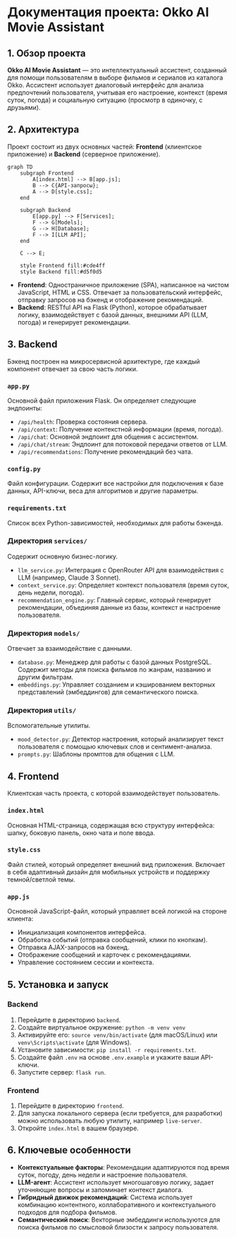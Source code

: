 # Документация проекта: Okko AI Movie Assistant

## 1. Обзор проекта

**Okko AI Movie Assistant** — это интеллектуальный ассистент, созданный для помощи пользователям в выборе фильмов и сериалов из каталога Okko. Ассистент использует диалоговый интерфейс для анализа предпочтений пользователя, учитывая его настроение, контекст (время суток, погода) и социальную ситуацию (просмотр в одиночку, с друзьями).

## 2. Архитектура

Проект состоит из двух основных частей: **Frontend** (клиентское приложение) и **Backend** (серверное приложение).

```mermaid
graph TD
    subgraph Frontend
        A[index.html] --> B[app.js];
        B --> C{API-запросы};
        A --> D[style.css];
    end

    subgraph Backend
        E[app.py] --> F[Services];
        F --> G[Models];
        G --> H[Database];
        F --> I[LLM API];
    end

    C --> E;

    style Frontend fill:#cde4ff
    style Backend fill:#d5f0d5
```

-   **Frontend**: Одностраничное приложение (SPA), написанное на чистом JavaScript, HTML и CSS. Отвечает за пользовательский интерфейс, отправку запросов на бэкенд и отображение рекомендаций.
-   **Backend**: RESTful API на Flask (Python), которое обрабатывает логику, взаимодействует с базой данных, внешними API (LLM, погода) и генерирует рекомендации.

## 3. Backend

Бэкенд построен на микросервисной архитектуре, где каждый компонент отвечает за свою часть логики.

### `app.py`
Основной файл приложения Flask. Он определяет следующие эндпоинты:
-   `/api/health`: Проверка состояния сервера.
-   `/api/context`: Получение контекстной информации (время, погода).
-   `/api/chat`: Основной эндпоинт для общения с ассистентом.
-   `/api/chat/stream`: Эндпоинт для потоковой передачи ответов от LLM.
-   `/api/recommendations`: Получение рекомендаций без чата.

### `config.py`
Файл конфигурации. Содержит все настройки для подключения к базе данных, API-ключи, веса для алгоритмов и другие параметры.

### `requirements.txt`
Список всех Python-зависимостей, необходимых для работы бэкенда.

### Директория `services/`
Содержит основную бизнес-логику.
-   `llm_service.py`: Интеграция с OpenRouter API для взаимодействия с LLM (например, Claude 3 Sonnet).
-   `context_service.py`: Определяет контекст пользователя (время суток, день недели, погода).
-   `recommendation_engine.py`: Главный сервис, который генерирует рекомендации, объединяя данные из базы, контекст и настроение пользователя.

### Директория `models/`
Отвечает за взаимодействие с данными.
-   `database.py`: Менеджер для работы с базой данных PostgreSQL. Содержит методы для поиска фильмов по жанрам, названию и другим фильтрам.
-   `embeddings.py`: Управляет созданием и кэшированием векторных представлений (эмбеддингов) для семантического поиска.

### Директория `utils/`
Вспомогательные утилиты.
-   `mood_detector.py`: Детектор настроения, который анализирует текст пользователя с помощью ключевых слов и сентимент-анализа.
-   `prompts.py`: Шаблоны промптов для общения с LLM.

## 4. Frontend

Клиентская часть проекта, с которой взаимодействует пользователь.

### `index.html`
Основная HTML-страница, содержащая всю структуру интерфейса: шапку, боковую панель, окно чата и поле ввода.

### `style.css`
Файл стилей, который определяет внешний вид приложения. Включает в себя адаптивный дизайн для мобильных устройств и поддержку темной/светлой темы.

### `app.js`
Основной JavaScript-файл, который управляет всей логикой на стороне клиента:
-   Инициализация компонентов интерфейса.
-   Обработка событий (отправка сообщений, клики по кнопкам).
-   Отправка AJAX-запросов на бэкенд.
-   Отображение сообщений и карточек с рекомендациями.
-   Управление состоянием сессии и контекста.

## 5. Установка и запуск

### Backend
1.  Перейдите в директорию `backend`.
2.  Создайте виртуальное окружение: `python -m venv venv`
3.  Активируйте его: `source venv/bin/activate` (для macOS/Linux) или `venv\Scripts\activate` (для Windows).
4.  Установите зависимости: `pip install -r requirements.txt`.
5.  Создайте файл `.env` на основе `.env.example` и укажите ваши API-ключи.
6.  Запустите сервер: `flask run`.

### Frontend
1.  Перейдите в директорию `frontend`.
2.  Для запуска локального сервера (если требуется, для разработки) можно использовать любую утилиту, например `live-server`.
3.  Откройте `index.html` в вашем браузере.

## 6. Ключевые особенности

-   **Контекстуальные факторы**: Рекомендации адаптируются под время суток, погоду, день недели и настроение пользователя.
-   **LLM-агент**: Ассистент использует многошаговую логику, задает уточняющие вопросы и запоминает контекст диалога.
-   **Гибридный движок рекомендаций**: Система использует комбинацию контентного, коллаборативного и контекстуального подходов для подбора фильмов.
-   **Семантический поиск**: Векторные эмбеддинги используются для поиска фильмов по смысловой близости к запросу пользователя.